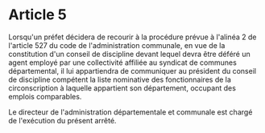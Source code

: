 # Article 5

Lorsqu'un préfet décidera de recourir à la procédure prévue à l'alinéa 2 de l'article 527 du code de l'administration communale, en vue de la constitution d'un conseil de discipline devant lequel devra être déféré un agent employé par une collectivité affiliée au syndicat de communes départemental, il lui appartiendra de communiquer au président du conseil de discipline compétent la liste nominative des fonctionnaires de la circonscription à laquelle appartient son département, occupant des emplois comparables.

Le directeur de l'administration départementale et communale est chargé de l'exécution du présent arrêté.
